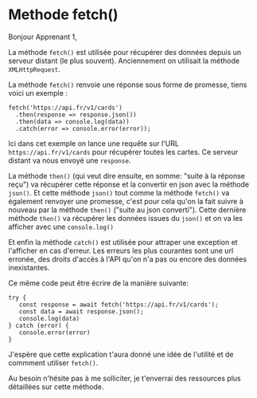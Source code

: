 # Methode fetch()

Bonjour Apprenant 1,

La méthode `fetch()` est utilisée pour récupérer des données depuis un serveur distant (le plus souvent). Anciennement on utilisait la méthode `XMLHttpRequest`.

La méthode `fetch()` renvoie une réponse sous forme de promesse, tiens voici un exemple :

```
fetch('https://api.fr/v1/cards')
  .then(response => response.json())
  .then(data => console.log(data))
  .catch(error => console.error(error));
```

Ici dans cet exemple on lance une requête sur l'URL `https://api.fr/v1/cards` pour récupérer toutes les cartes. Ce serveur distant va nous envoyé une `response`.

La méthode `then()` (qui veut dire ensuite, en somme: "suite à la réponse reçu") va récupérer cette réponse et la convertir en json avec la méthode `json()`.
Et cette méthode `json()` tout comme la méthode `fetch()` va également renvoyer une promesse, c'est pour cela qu'on la fait suivre à nouveau par la méthode `then()` ("suite au json converti").
Cette dernière méthode `then()` va récupérer les données issues du `json()` et on va les afficher avec une `console.log()`

Et enfin la méthode `catch()` est utilisée pour attraper une exception et l'afficher en cas d'erreur. Les erreurs les plus courantes sont une url erronée, des droits d'accès à l'API qu'on n'a pas ou encore des données inexistantes.

Ce même code peut être écrire de la manière suivante:

```
try {
   const response = await fetch('https://api.fr/v1/cards');
   const data = await response.json();
   console.log(data)
} catch (error) {
   console.error(error)
}
```

J'espère que cette explication t'aura donné une idée de l'utilité et de commment utiliser `fetch()`.

Au besoin n'hésite pas à me solliciter, je t'enverrai des ressources plus détaillées sur cette méthode.

